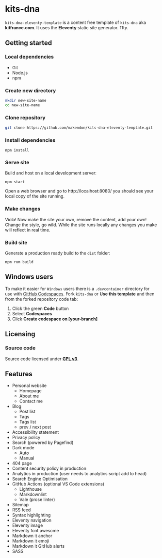# kits-dna

`kits-dna-eleventy-template` is a content free template of `kits-dna` aka **kitfrance.com**. It uses the **Eleventy** static site generator. 11ty.

## Getting started

### Local dependencies

- Git
- Node.js
- npm

### Create new directory

```bash
mkdir new-site-name
cd new-site-name
```

### Clone repository

```bash
git clone https://github.com/makendon/kits-dna-eleventy-template.git
```

### Install dependencies

```npm
npm install
```

### Serve site

Build and host on a local development server:

```npm
npm start
```

Open a web browser and go to http://localhost:8080/ you should see your local copy of the site running.

### Make changes

Viola! Now make the site your own, remove the content, add your own! Change the style, go wild. While the site runs locally any changes you make will reflect in real time.

### Build site

Generate a production ready build to the `dist` folder:

```npm
npm run build
```

## Windows users

To make it easier for `Windows` users there is a `.devcontainer` directory for use with [GitHub Codespaces](https://github.com/features/codespaces). Fork `kits-dna` or **Use this template** and then from the forked repository code tab:

1. Click the green **Code** button
2. Select **Codespaces**
3. Click **Create codespace on [your-branch]**

## Licensing

### Source code

Source code licensed under [**GPL v3**](https://www.gnu.org/licenses/gpl-3.0.html).

## Features

- Personal website
  - Homepage
  - About me
  - Contact me
- Blog
  - Post list
  - Tags
  - Tags list
  - prev / next post
- Accessibility statement
- Privacy policy
- Search (powered by Pagefind)
- Dark mode
  - Auto
  - Manual
- 404 page
- Content security policy in production
- Analytics in production (user needs to analytics script add to head)
- Search Engine Optimisation
- GitHub Actions (optional VS Code extensions)
  - Lighthouse
  - Markdownlint
  - Vale (prose linter)
- Sitemap
- RSS feed
- Syntax highlighting
- Eleventy navigation
- Eleventy image
- Eleventy font awesome
- Markdown it anchor
- Markdown it emoji
- Markdown it GitHub alerts
- SASS
